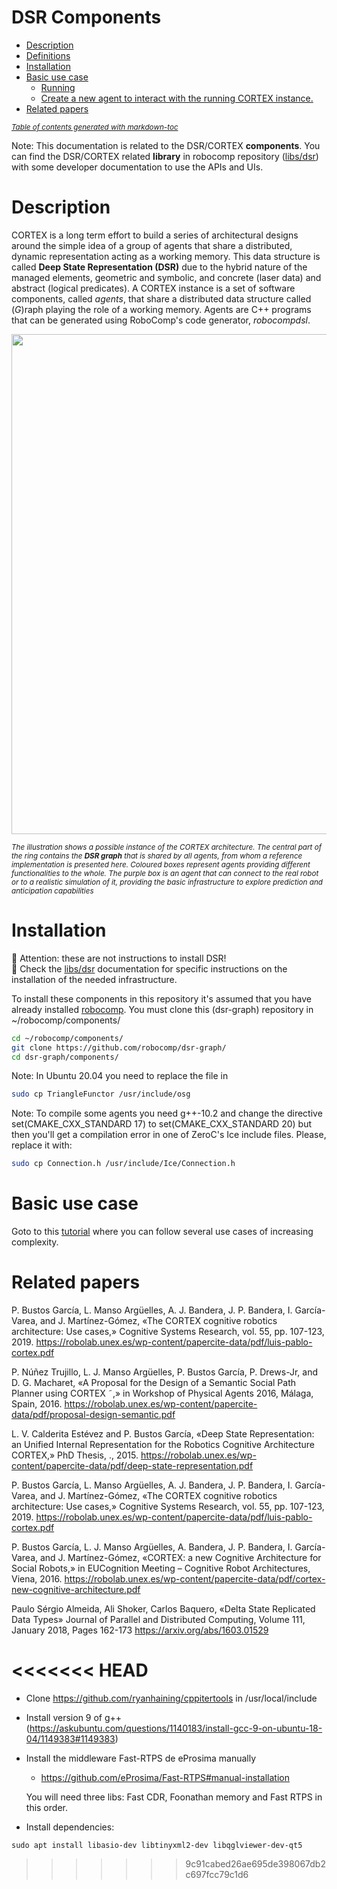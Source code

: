 # DSR Components
- [Description](#description)
- [Definitions](#definitions)
- [Installation](#installation)
- [Basic use case](#basic-use-case)
  * [Running](#running)
  * [Create a new agent to interact with the running CORTEX instance.](#create-a-new-agent-to-interact-with-the-running-cortex-instance)
- [Related papers](#related-papers)

<small><i><a href='http://ecotrust-canada.github.io/markdown-toc/'>Table of contents generated with markdown-toc</a></i></small>


Note: This documentation is related to the DSR/CORTEX **components**. You can find the DSR/CORTEX related **library** in robocomp repository ([libs/dsr](https://github.com/robocomp/robocomp/tree/development/libs/dsr)) with some developer documentation to use the APIs and UIs.

# Description
CORTEX is a long term effort to build a series of architectural designs around the simple idea 
of a group of agents that share a distributed, dynamic representation acting as a working memory.
This data structure is called **Deep State Representation (DSR)** due to the hybrid nature 
of the managed elements, geometric and symbolic, and concrete (laser data) and abstract (logical predicates).
A CORTEX instance is a set of software components, called _agents_, that share a distributed data structure called (_G_)raph playing the role of a working memory. Agents are C++ programs that can be generated using RoboComp's code generator, _robocompdsl_. 

<img src="https://user-images.githubusercontent.com/5784096/90373871-e3257d80-e072-11ea-9933-0392ea9ae7f1.png" width="800">

<sup>*The illustration shows a possible instance of the CORTEX architecture. The central part of the ring contains the **DSR graph** that is shared by all agents, from whom a reference implementation is presented here. Coloured boxes represent agents providing different functionalities to the whole. The purple box is an agent that can connect to the real robot or to a realistic simulation of it, providing the basic infrastructure to explore prediction and anticipation capabilities*</sup>


# Installation
&#x1F534; Attention: these are not instructions to install DSR!  
&#x1F534; Check the [libs/dsr](https://github.com/robocomp/robocomp/tree/development/libs/dsr) documentation for specific instructions on the installation of the needed infrastructure. 


To install these components in this repository it's assumed that you have already installed [robocomp](https://github.com/robocomp/robocomp/blob/development/README.md#installation-from-source).
You must clone this (dsr-graph) repository in ~/robocomp/components/
```sh
cd ~/robocomp/components/
git clone https://github.com/robocomp/dsr-graph/
cd dsr-graph/components/
```
  
  Note: In Ubuntu 20.04 you need to replace the file in 
   ```sh
  sudo cp TriangleFunctor /usr/include/osg
  ```
  
  Note: To compile some agents you need g++-10.2 and change the directive
    set(CMAKE_CXX_STANDARD 17) to set(CMAKE_CXX_STANDARD 20)
  but then you'll get a compilation error in one of ZeroC's Ice include files. Please, replace it with:
  ```sh
  sudo cp Connection.h /usr/include/Ice/Connection.h
  ```

# Basic use case

Goto to this [tutorial](https://github.com/robocomp/robocomp/blob/development/doc/DSR-start.md) where you can follow several use cases of increasing complexity.

# Related papers
P. Bustos García, L. Manso Argüelles, A. J. Bandera, J. P. Bandera, I. García-Varea, and J. Martínez-Gómez, «The CORTEX cognitive robotics architecture: Use cases,» Cognitive Systems Research, vol. 55, pp. 107-123, 2019. 
https://robolab.unex.es/wp-content/papercite-data/pdf/luis-pablo-cortex.pdf

P. Núñez Trujillo, L. J. Manso Argüelles, P. Bustos García, P. Drews-Jr, and D. G. Macharet, «A Proposal for the Design of a Semantic Social Path Planner using CORTEX ˜,» in Workshop of Physical Agents 2016, Málaga, Spain, 2016. 
https://robolab.unex.es/wp-content/papercite-data/pdf/proposal-design-semantic.pdf

L. V. Calderita Estévez and P. Bustos García, «Deep State Representation: an Unified Internal Representation for the Robotics Cognitive Architecture CORTEX,» PhD Thesis, ., 2015. 
https://robolab.unex.es/wp-content/papercite-data/pdf/deep-state-representation.pdf

P. Bustos García, L. Manso Argüelles, A. J. Bandera, J. P. Bandera, I. García-Varea, and J. Martínez-Gómez, «The CORTEX cognitive robotics architecture: Use cases,» Cognitive Systems Research, vol. 55, pp. 107-123, 2019. 
https://robolab.unex.es/wp-content/papercite-data/pdf/luis-pablo-cortex.pdf

P. Bustos García, L. J. Manso Argüelles, A. Bandera, J. P. Bandera, I. García-Varea, and J. Martínez-Gómez, «CORTEX: a new Cognitive Architecture for Social Robots,» in EUCognition Meeting – Cognitive Robot Architectures, Viena, 2016. 
https://robolab.unex.es/wp-content/papercite-data/pdf/cortex-new-cognitive-architecture.pdf

Paulo Sérgio Almeida, Ali Shoker, Carlos Baquero, «Delta State Replicated Data Types» Journal of Parallel and Distributed Computing, Volume 111, January 2018, Pages 162-173 
https://arxiv.org/abs/1603.01529

<<<<<<< HEAD
=======
* Clone https://github.com/ryanhaining/cppitertools in /usr/local/include
* Install version 9 of g++ (https://askubuntu.com/questions/1140183/install-gcc-9-on-ubuntu-18-04/1149383#1149383)
* Install the middleware Fast-RTPS de eProsima manually

    *  https://github.com/eProsima/Fast-RTPS#manual-installation
    
    You will need three libs: Fast CDR, Foonathan memory and Fast RTPS in this order.

* Install dependencies:
```
sudo apt install libasio-dev libtinyxml2-dev libqglviewer-dev-qt5
```
>>>>>>> 9c91cabed26ae695de398067db2c697fcc79c1d6
